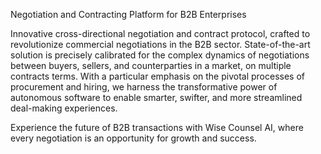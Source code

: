 Negotiation and Contracting Platform for B2B Enterprises

Innovative cross-directional negotiation and contract protocol, crafted to revolutionize commercial negotiations in the B2B sector. State-of-the-art solution is precisely calibrated for the complex dynamics of negotiations between buyers, sellers, and counterparties in a market, on multiple contracts terms. With a particular emphasis on the pivotal processes of procurement and hiring, we harness the transformative power of autonomous software to enable smarter, swifter, and more streamlined deal-making experiences.

Experience the future of B2B transactions with Wise Counsel AI, where every negotiation is an opportunity for growth and success.
